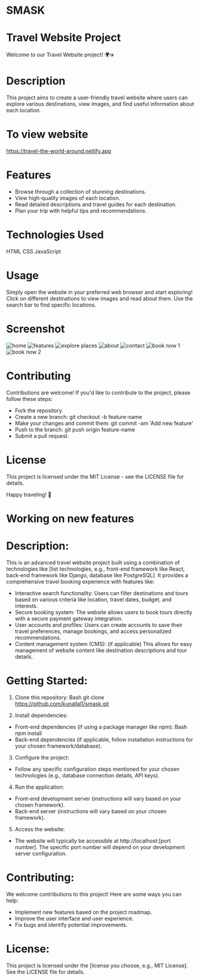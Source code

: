 # SMASK

# Travel Website Project
Welcome to our Travel Website project! 🌍✈️

# Description
This project aims to create a user-friendly travel website where users can explore various destinations, view images, and find useful information about each location.

# To view website 
https://travel-the-world-around.netlify.app

# Features
- Browse through a collection of stunning destinations.
- View high-quality images of each location.
- Read detailed descriptions and travel guides for each destination.
- Plan your trip with helpful tips and recommendations.

# Technologies Used
HTML
CSS
JavaScript

# Usage
Simply open the website in your preferred web browser and start exploring! Click on different destinations to view images and read about them. Use the search bar to find specific locations.

# Screenshot
![home](https://github.com/Sainky-gupta/SMASK/assets/101310725/211c92f7-73f1-4247-9824-c8eece537975)
![features](https://github.com/Sainky-gupta/SMASK/assets/101310725/c97b9d93-7550-41ca-8a45-ba1d821e9da9)
![explore places](https://github.com/Sainky-gupta/SMASK/assets/101310725/581309eb-c04e-48d6-95ae-bfd51563343b)
![about](https://github.com/Sainky-gupta/SMASK/assets/101310725/f5aeda13-979d-40eb-9408-2867f1f20275)
![contact](https://github.com/Sainky-gupta/SMASK/assets/101310725/7fe97b14-bc49-4808-8ab8-c56227f0d402)
![book now 1](https://github.com/Sainky-gupta/SMASK/assets/101310725/3ad6deec-fb1d-44b8-830d-6db0d5331ef0)
![book now 2](https://github.com/Sainky-gupta/SMASK/assets/101310725/a7329ef8-f63f-4f23-a89f-418e3e6f843a)

# Contributing
Contributions are welcome! If you'd like to contribute to the project, please follow these steps:

- Fork the repository.
- Create a new branch: git checkout -b feature-name
- Make your changes and commit them: git commit -am 'Add new feature'
- Push to the branch: git push origin feature-name
- Submit a pull request.

# License
This project is licensed under the MIT License - see the LICENSE file for details.

Happy traveling! 🌟

# Working on new features

# Description:

This is an advanced travel website project built using a combination of technologies like [list technologies, e.g., front-end framework like React, back-end framework like Django, database like PostgreSQL]. It provides a comprehensive travel booking experience with features like:

- Interactive search functionality: Users can filter destinations and tours based on various criteria like location, travel dates, budget, and interests.
- Secure booking system: The website allows users to book tours directly with a secure payment gateway integration.
- User accounts and profiles: Users can create accounts to save their travel preferences, manage bookings, and access personalized recommendations.
- Content management system (CMS): (if applicable) This allows for easy management of website content like destination descriptions and tour details.

# Getting Started:
1. Clone this repository:
Bash
git clone https://github.com/kunallal1/smask.git

2. Install dependencies:
- Front-end dependencies (if using a package manager like npm):
Bash
npm install
- Back-end dependencies (if applicable, follow installation instructions for your chosen framework/database).
  
3. Configure the project:

- Follow any specific configuration steps mentioned for your chosen technologies (e.g., database connection details, API keys).
  
4. Run the application:

- Front-end development server (instructions will vary based on your chosen framework).
- Back-end server (instructions will vary based on your chosen framework).

5. Access the website:
- The website will typically be accessible at http://localhost:[port number]. The specific port number will depend on your development server configuration.
  
# Contributing:

We welcome contributions to this project! Here are some ways you can help:

- Implement new features based on the project roadmap.
- Improve the user interface and user experience.
- Fix bugs and identify potential improvements.
  
# License:
This project is licensed under the [license you choose, e.g., MIT License]. See the LICENSE file for details.

